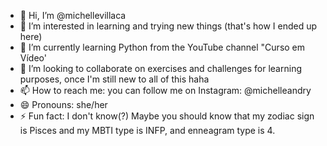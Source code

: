 - 👋 Hi, I’m @michellevillaca
- 👀 I’m interested in learning and trying new things (that's how I ended up here)
- 🌱 I’m currently learning Python from the YouTube channel "Curso em Vídeo'
- 💞️ I’m looking to collaborate on exercises and challenges for learning purposes, once I'm still new to all of this haha
- 📫 How to reach me: you can follow me on Instagram: @michelleandry
- 😄 Pronouns: she/her
- ⚡ Fun fact: I don't know(?) Maybe you should know that my zodiac sign is Pisces and my MBTI type is INFP, and enneagram type is 4.

<!---
michellevillaca/michellevillaca is a ✨ special ✨ repository because its `README.md` (this file) appears on your GitHub profile.
You can click the Preview link to take a look at your changes.
--->
